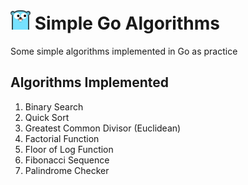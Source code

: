 <h1><img src="assets/gopher.png" width="32px" /> Simple Go Algorithms</h1> 

<p>Some simple algorithms implemented in Go as practice</p>

<h2>Algorithms Implemented</h2>
<ol>
  <li>Binary Search</li>
  <li>Quick Sort</li>
  <li>Greatest Common Divisor (Euclidean)</li>
  <li>Factorial Function</li>
  <li>Floor of Log Function</li>
  <li>Fibonacci Sequence</li>
  <li>Palindrome Checker</li>
</ol>
